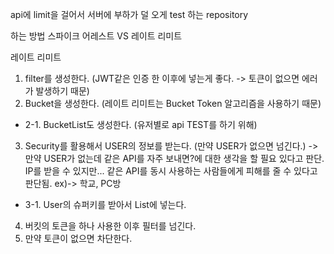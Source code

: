 api에 limit을 걸어서 서버에 부하가 덜 오게 test 하는 repository

하는 방법
스파이크 어레스트 VS 레이트 리미트

레이트 리미트
1. filter를 생성한다. (JWT같은 인증 한 이후에 넣는게 좋다. -> 토큰이 없으면 에러가 발생하기 때문)
2. Bucket을 생성한다. (레이트 리미트는 Bucket Token 알고리즘을 사용하기 때문)
- 2-1. BucketList도 생성한다. (유저별로 api TEST를 하기 위해)
3. Security를 활용해서 USER의 정보를 받는다. (만약 USER가 없으면 넘긴다.) -> 만약 USER가 없는데 같은 API를 자주 보내면?에 대한 생각을 할 필요 있다고 판단. IP를 받을 수 있지만... 같은 API를 동시 사용하는 사람들에게 피해를 줄 수 있다고 판단됨.
ex)-> 학교, PC방
- 3-1. User의 슈퍼키를 받아서 List에 넣는다.
4. 버킷의 토큰을 하나 사용한 이후 필터를 넘긴다.
5. 만약 토큰이 없으면 차단한다.
